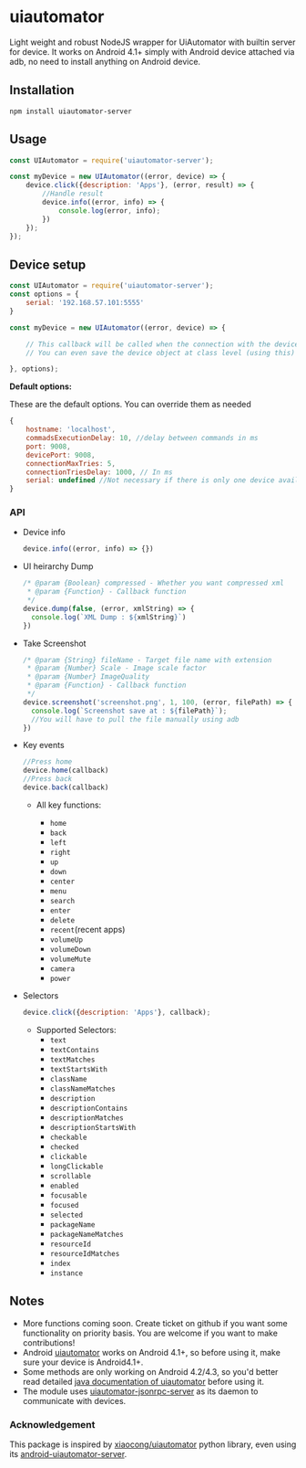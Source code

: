 # uiautomator

Light weight and robust NodeJS wrapper for UiAutomator with builtin server for device.
It works on Android 4.1+ simply with Android device attached via adb, no need to install anything on Android device.

## Installation

```cli
npm install uiautomator-server
```

## Usage

```javascript
const UIAutomator = require('uiautomator-server');

const myDevice = new UIAutomator((error, device) => {
    device.click({description: 'Apps'}, (error, result) => {
        //Handle result
        device.info((error, info) => {
            console.log(error, info);
        })
    });
});
```

## Device setup

```javascript
const UIAutomator = require('uiautomator-server');
const options = {
    serial: '192.168.57.101:5555'
}

const myDevice = new UIAutomator((error, device) => {

    // This callback will be called when the connection with the device has been established.
    // You can even save the device object at class level (using this) or globally (if you really wish) to use it later at other places

}, options);
```

**Default options:**

These are the default options. You can override them as needed

```javascript
{
    hostname: 'localhost',
    commadsExecutionDelay: 10, //delay between commands in ms
    port: 9008,
    devicePort: 9008,
    connectionMaxTries: 5,
    connectionTriesDelay: 1000, // In ms
    serial: undefined //Not necessary if there is only one device available
}

```

### API

* Device info

    ```javascript
    device.info((error, info) => {})
    ```
* UI heirarchy Dump

    ```javascript
    /* @param {Boolean} compressed - Whether you want compressed xml
     * @param {Function} - Callback function
     */
    device.dump(false, (error, xmlString) => {
      console.log(`XML Dump : ${xmlString}`)
    })
    ```

* Take Screenshot

    ```javascript
    /* @param {String} fileName - Target file name with extension
     * @param {Number} Scale - Image scale factor
     * @param {Number} ImageQuality
     * @param {Function} - Callback function
     */
    device.screenshot('screenshot.png', 1, 100, (error, filePath) => {
      console.log(`Screenshot save at : ${filePath}`);
      //You will have to pull the file manually using adb
    })
* Key events
    ```javascript
    //Press home
    device.home(callback)
    //Press back
    device.back(callback)
    ```
  * All key functions:

    * `home`
    * `back`
    * `left`
    * `right`
    * `up`
    * `down`
    * `center`
    * `menu`
    * `search`
    * `enter`
    * `delete`
    * `recent`(recent apps)
    * `volumeUp`
    * `volumeDown`
    * `volumeMute`
    * `camera`
    * `power`

* Selectors
    ```javascript
    device.click({description: 'Apps'}, callback);
    ```
  * Supported Selectors:
    * `text`
    * `textContains`
    * `textMatches`
    * `textStartsWith`
    * `className`
    * `classNameMatches`
    * `description`
    * `descriptionContains`
    * `descriptionMatches`
    * `descriptionStartsWith`
    * `checkable`
    * `checked`
    * `clickable`
    * `longClickable`
    * `scrollable`
    * `enabled`
    * `focusable`
    * `focused`
    * `selected`
    * `packageName`
    * `packageNameMatches`
    * `resourceId`
    * `resourceIdMatches`
    * `index`
    * `instance`

## Notes

* More functions coming soon. Create ticket on github if you want some functionality on priority basis. You are welcome if you want to make contributions!
* Android [uiautomator](https://developer.android.com/training/testing/ui-testing/index.html) works on Android 4.1+, so before using it, make sure your device is Android4.1+.
* Some methods are only working on Android 4.2/4.3, so you'd better read detailed [java documentation of uiautomator](http://developer.android.com/tools/help/uiautomator/index.html) before using it.
* The module uses [uiautomator-jsonrpc-server](https://github.com/xiaocong/android-uiautomator-server) as its daemon to communicate with devices.

### Acknowledgement

This package is inspired by [xiaocong/uiautomator](https://github.com/xiaocong/uiautomator) python library, even using its [android-uiautomator-server](https://github.com/xiaocong/android-uiautomator-server).
